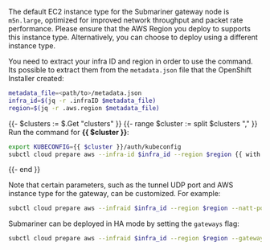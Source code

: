 <!-- Hugo doesn't allow shortcodes in shortcodes, so use HTML -->
<div class="notices note">
<p>The default EC2 instance type for the Submariner gateway node is <code>m5n.large</code>,
optimized for improved network throughput and packet rate performance.
Please ensure that the AWS Region you deploy to supports this instance type.
Alternatively, you can choose to deploy using a different instance type.</p>
</div>

You need to extract your infra ID and region in order to use the command.
Its possible to extract them from the `metadata.json` file that the OpenShift Installer created:

```bash
metadata_file=<path/to>/metadata.json
infra_id=$(jq -r .infraID $metadata_file)
region=$(jq -r .aws.region $metadata_file)
```

{{- $clusters := $.Get "clusters" }}
{{- range $cluster := split $clusters "," }}
Run the command for **{{ $cluster }}**:

```bash
export KUBECONFIG={{ $cluster }}/auth/kubeconfig
subctl cloud prepare aws --infra-id $infra_id --region $region {{ with $.Get "nattPort" }}--natt-port {{.}}{{ end }}
```

{{- end }}

Note that certain parameters, such as the tunnel UDP port and AWS instance type for the gateway,
can be customized. For example:

```bash
subctl cloud prepare aws --infraid $infra_id --region $region --natt-port 4501 --gateway-instance m4.xlarge
```

Submariner can be deployed in HA mode by setting the `gateways` flag:

```bash
subctl cloud prepare aws --infraid $infra_id --region $region --gateways 3
```
